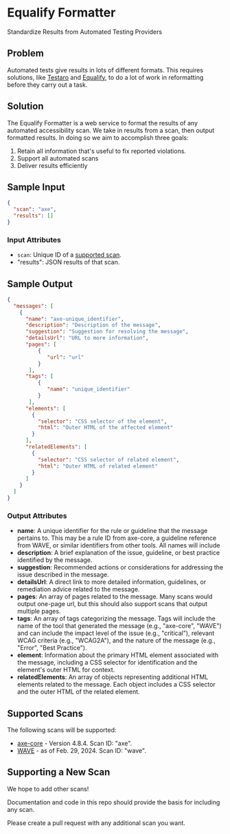 # Equalify Formatter
Standardize Results from Automated Testing Providers

## Problem
Automated tests give results in lots of different formats. This requires solutions, like [Testaro]([url](https://github.com/cvs-health/testaro?tab=readme-ov-file#standard-format)https://github.com/cvs-health/testaro?tab=readme-ov-file#standard-format) and [Equalify](https://github.com/equalifyEverything/equalify), to do a lot of work in reformatting before they carry out a task.

## Solution
The Equalify Formatter is a web service to format the results of any automated accessibility scan. We take in results from a scan, then output formatted results. In doing so we aim to accomplish three goals:
1) Retain all information that's useful to fix reported violations.
2) Support all automated scans
3) Deliver results efficiently

## Sample Input
```json
{
  "scan": "axe",
  "results": []
}
```
### Input Attributes
- `scan`: Unique ID of a [supported scan](#supported-scans).
- "results": JSON results of that scan.

## Sample Output
```json
{
  "messages": [
    {
      "name": "axe-unique_identifier",
      "description": "Description of the message",
      "suggestion": "Suggestion for resolving the message",
      "detailsUrl": "URL to more information",
      "pages": [
          {
             "url": "url"
          }
       ],
      "tags": [
          {
             "name": "unique_identifier"
          }
       ],
      "elements": [
        {
          "selector": "CSS selector of the element",
          "html": "Outer HTML of the affected element"
        }
      ],
      "relatedElements": [
        {
          "selector": "CSS selector of related element",
          "html": "Outer HTML of related element"
        }
      ]
    }
  ]
}
```
### Output Attributes
- **name**: A unique identifier for the rule or guideline that the message pertains to. This may be a rule ID from axe-core, a guideline reference from WAVE, or similar identifiers from other tools. All names will include 
- **description**: A brief explanation of the issue, guideline, or best practice identified by the message.
- **suggestion**: Recommended actions or considerations for addressing the issue described in the message.
- **detailsUrl**: A direct link to more detailed information, guidelines, or remediation advice related to the message.
- **pages**: An array of pages related to the message. Many scans would output one-page url, but this should also support scans that output multiple pages.
- **tags**: An array of tags categorizing the message. Tags will include the name of the tool that generated the message (e.g., "axe-core", "WAVE") and can include the impact level of the issue (e.g., "critical"), relevant WCAG criteria (e.g., "WCAG2A"), and the nature of the message (e.g., "Error", "Best Practice").
- **element**: Information about the primary HTML element associated with the message, including a CSS selector for identification and the element's outer HTML for context.
- **relatedElements**: An array of objects representing additional HTML elements related to the message. Each object includes a CSS selector and the outer HTML of the related element.

## Supported Scans
The following scans will be supported:
- [axe-core](https://github.com/dequelabs/axe-core) - Version 4.8.4. Scan ID: "axe".
- [WAVE](https://wave.webaim.org) - as of Feb. 29, 2024. Scan ID: "wave".

## Supporting a New Scan
We hope to add other scans! 

Documentation and code in this repo should provide the basis for including any scan.

Please create a pull request with any additional scan you want.
